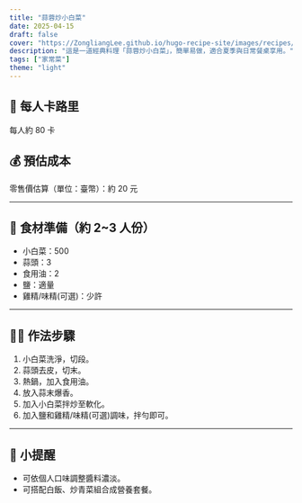 ```yaml
---
title: "蒜蓉炒小白菜"
date: 2025-04-15
draft: false
cover: "https://ZongliangLee.github.io/hugo-recipe-site/images/recipes/蒜蓉炒小白菜.jpg"
description: "這是一道經典料理「蒜蓉炒小白菜」，簡單易做，適合夏季與日常餐桌享用。"
tags: ["家常菜"]
theme: "light"
---
```


## 🥄 每人卡路里  
每人約 80 卡

## 💰 預估成本  
零售價估算（單位：臺幣）：約 20 元

---

## 🧾 食材準備（約 2~3 人份）

- 小白菜：500
- 蒜頭：3
- 食用油：2
- 鹽：適量
- 雞精/味精(可選)：少許

---

## 👩‍🍳 作法步驟

1. 小白菜洗淨，切段。
2. 蒜頭去皮，切末。
3. 熱鍋，加入食用油。
4. 放入蒜末爆香。
5. 加入小白菜拌炒至軟化。
6. 加入鹽和雞精/味精(可選)調味，拌勻即可。

---

## 📝 小提醒

- 可依個人口味調整醬料濃淡。
- 可搭配白飯、炒青菜組合成營養套餐。
